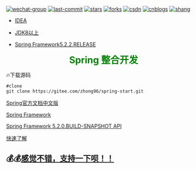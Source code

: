 [![wechat-group](https://badgen.net/badge/language/Spring-project)](https://github.com/gqzdev/spring-start)
[![last-commit](https://badgen.net/github/last-commit/gqzdev/spring-start)](https://github.com/gqzdev/spring-start/commits/master)
[![stars](https://badgen.net/github/stars/gqzdev/spring-start)](https://github.com/gqzdev/spring-start)
[![forks](https://badgen.net/github/forks/gqzdev/spring-start)](https://github.com/gqzdev/spring-start)
[![csdn](https://badgen.net/badge/blog/ganquanzhong/red)](https://blog.csdn.net/ganquanzhong)
[![cnblogs](https://badgen.net/badge/cnblogs/gqzdev/orange)](https://www.cnblogs.com/gqzdev)
[![shang](https://badgen.net/badge/zhong/赏/blue)](https://www.cnblogs.com/gqzdev/p/shang.html )


- [IDEA](https://www.cnblogs.com/gqzdev/p/idea.html)

- [JDK8以上](https://www.oracle.com/technetwork/java/javase/overview/index.html)

- [Spring Framework5.2.2.RELEASE](https://services.gradle.org/distributions/)

  <center><span style="color:green;font-size:25px;font-weight:bolder;">Spring 整合开发</span> </center>

🔥下载源码

```shell
#clone 
git clone https://gitee.com/zhong96/spring-start.git
```

[Spring官方文档中文版](https://www.springcloud.cc/spring-reference.html)

[Spring Framework](https://spring.io/projects/spring-framework)

[Spring Framework 5.2.0.BUILD-SNAPSHOT API](https://docs.spring.io/spring/docs/5.2.0.BUILD-SNAPSHOT/javadoc-api/)

[快速了解](https://www.cnblogs.com/gqzdev/p/11667328.html)

##  💰💰[感觉不错，支持一下呗！！](https://www.cnblogs.com/gqzdev/p/shang.html)


